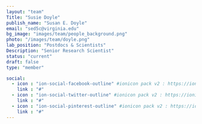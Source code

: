 ```yaml
---
layout: "team"
Title: "Susie Doyle"
publish_name: "Susan E. Doyle"
email: "sed5c@virginia.edu"
bg_image: "images/team/people_background.png"
photo: "/images/team/doyle.png"
lab_position: "Postdocs & Scientists"
Description: "Senior Research Scientist"
status: "current"
draft: false
type: "member"

social:
  - icon : "ion-social-facebook-outline" #ionicon pack v2 : https://ionicons.com/v2/
    link : "#"
  - icon : "ion-social-twitter-outline" #ionicon pack v2 : https://ionicons.com/v2/
    link : "#"
  - icon : "ion-social-pinterest-outline" #ionicon pack v2 : https://ionicons.com/v2/
    link : "#"
---
```


